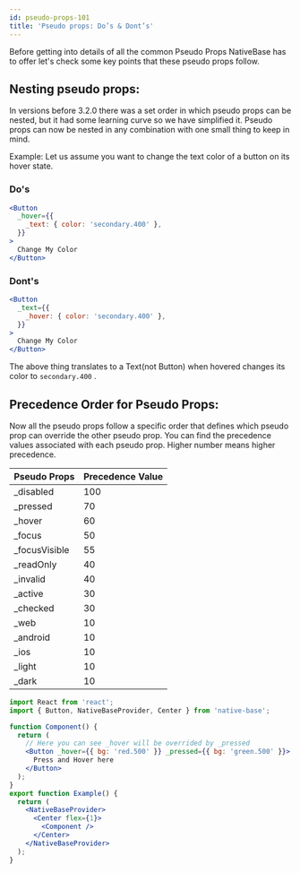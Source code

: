 ```yaml
---
id: pseudo-props-101
title: 'Pseudo props: Do’s & Dont’s'
---
```


Before getting into details of all the common Pseudo Props NativeBase has to offer let's check some key points that these pseudo props follow.

## Nesting pseudo props:

In versions before 3.2.0 there was a set order in which pseudo props can be nested, but it had some learning curve so we have simplified it. Pseudo props can now be nested in any combination with one small thing to keep in mind.

Example: Let us assume you want to change the text color of a button on its hover state.

### Do's

```jsx
<Button
  _hover={{
    _text: { color: 'secondary.400' },
  }}
>
  Change My Color
</Button>
```

### Dont's

```jsx
<Button
  _text={{
    _hover: { color: 'secondary.400' },
  }}
>
  Change My Color
</Button>
```

The above thing translates to a Text(not Button) when hovered changes its color to `secondary.400` .

## Precedence Order for Pseudo Props:

Now all the pseudo props follow a specific order that defines which pseudo prop can override the other pseudo prop. You can find the precedence values associated with each pseudo prop. Higher number means higher precedence.

| Pseudo Props   | Precedence Value |
| -------------- | ---------------- |
| \_disabled     | 100              |
| \_pressed      | 70               |
| \_hover        | 60               |
| \_focus        | 50               |
| \_focusVisible | 55               |
| \_readOnly     | 40               |
| \_invalid      | 40               |
| \_active       | 30               |
| \_checked      | 30               |
| \_web          | 10               |
| \_android      | 10               |
| \_ios          | 10               |
| \_light        | 10               |
| \_dark         | 10               |

```jsx isLive=true
import React from 'react';
import { Button, NativeBaseProvider, Center } from 'native-base';

function Component() {
  return (
    // Here you can see _hover will be overrided by _pressed
    <Button _hover={{ bg: 'red.500' }} _pressed={{ bg: 'green.500' }}>
      Press and Hover here
    </Button>
  );
}
export function Example() {
  return (
    <NativeBaseProvider>
      <Center flex={1}>
        <Component />
      </Center>
    </NativeBaseProvider>
  );
}
```
